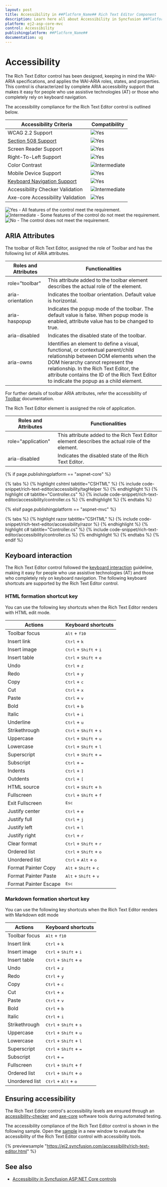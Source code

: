 ```yaml
---
layout: post
title: Accessibility in ##Platform_Name## Rich Text Editor Component
description: Learn here all about Accessibility in Syncfusion ##Platform_Name## Rich Text Editor component of Syncfusion Essential JS 2 and more.
platform: ej2-asp-core-mvc
control: Accessibility
publishingplatform: ##Platform_Name##
documentation: ug
---
```



# Accessibility

The Rich Text Editor control has been designed, keeping in mind the WAI-ARIA specifications, and applies the WAI-ARIA roles, states, and properties. This control is characterized by complete ARIA accessibility support that makes it easy for people who use assistive technologies (AT) or those who completely rely on keyboard navigation.

The accessibility compliance for the Rich Text Editor control is outlined below.

| Accessibility Criteria | Compatibility |
| -- | -- |
| WCAG 2.2 Support | <img src="https://cdn.syncfusion.com/content/images/documentation/full.png" alt="Yes"> |
| [Section 508 Support](../common/accessibility#section-508) | <img src="https://cdn.syncfusion.com/content/images/documentation/full.png" alt="Yes"> |
| Screen Reader Support | <img src="https://cdn.syncfusion.com/content/images/documentation/full.png" alt="Yes"> |
| Right-To-Left Support | <img src="https://cdn.syncfusion.com/content/images/documentation/full.png" alt="Yes"> |
| Color Contrast | <img src="https://cdn.syncfusion.com/content/images/documentation/partial.png" alt="Intermediate"> |
| Mobile Device Support | <img src="https://cdn.syncfusion.com/content/images/documentation/full.png" alt="Yes"> |
| [Keyboard Navigation Support](../common/accessibility#keyboard-navigation) | <img src="https://cdn.syncfusion.com/content/images/documentation/full.png" alt="Yes"> |
| Accessibility Checker Validation | <img src="https://cdn.syncfusion.com/content/images/documentation/partial.png" alt="Intermediate"> |
| Axe-core Accessibility Validation | <img src="https://cdn.syncfusion.com/content/images/documentation/full.png" alt="Yes"> |

<style>
    .post .post-content img {
        display: inline-block;
        margin: 0.5em 0;
    }
</style>
<div><img src="https://cdn.syncfusion.com/content/images/documentation/full.png" alt="Yes"> - All features of the control meet the requirement.</div>

<div><img src="https://cdn.syncfusion.com/content/images/documentation/partial.png" alt="Intermediate"> - Some features of the control do not meet the requirement.</div>

<div><img src="https://cdn.syncfusion.com/content/images/documentation/not-supported.png" alt="No"> - The control does not meet the requirement.</div>

## ARIA Attributes

The toolbar of Rich Text Editor, assigned the role of Toolbar and has the following list of ARIA attributes.

| **Roles and Attributes** | **Functionalities** |
| --- | --- |
| role="toolbar" | This attribute added to the toolbar element describes the actual role of the element. |
| aria-orientation | Indicates the toolbar orientation. Default value is horizontal. |
| aria-haspopup | Indicates the popup mode of the toolbar. The default value is false. When popup mode is enabled, attribute value has to be changed to true. |
| aria-disabled | Indicates the disabled state of the toolbar. |
| aria-owns | Identifies an element to define a visual, functional, or contextual parent/child relationship between DOM elements when the DOM hierarchy cannot represent the relationship. In the Rich Text Editor, the attribute contains the ID of the Rich Text Editor to indicate the popup as a child element. |

For further details of toolbar ARIA attributes, refer the accessibility of [Toolbar](../toolbar/accessibility) documentation.

The Rich Text Editor element is assigned the role of application.

| **Roles and Attributes** | **Functionalities** |
| --- | --- |
| role="application" | This attribute added to the Rich Text Editor element describes the actual role of the element. |
| aria-disabled | Indicates the disabled state of the Rich Text Editor. |

{% if page.publishingplatform == "aspnet-core" %}

{% tabs %}
{% highlight cshtml tabtitle="CSHTML" %}
{% include code-snippet/rich-text-editor/accessibility/tagHelper %}
{% endhighlight %}
{% highlight c# tabtitle="Controller.cs" %}
{% include code-snippet/rich-text-editor/accessibility/controller.cs %}
{% endhighlight %}
{% endtabs %}

{% elsif page.publishingplatform == "aspnet-mvc" %}

{% tabs %}
{% highlight razor tabtitle="CSHTML" %}
{% include code-snippet/rich-text-editor/accessibility/razor %}
{% endhighlight %}
{% highlight c# tabtitle="Controller.cs" %}
{% include code-snippet/rich-text-editor/accessibility/controller.cs %}
{% endhighlight %}
{% endtabs %}
{% endif %}

## Keyboard interaction

The Rich Text Editor control followed the [keyboard interaction](https://www.w3.org/WAI/ARIA/apg/patterns/alert/#keyboardinteraction) guideline, making it easy for people who use assistive technologies (AT) and those who completely rely on keyboard navigation. The following keyboard shortcuts are supported by the Rich Text Editor control.

### HTML formation shortcut key

You can use the following key shortcuts when the Rich Text Editor renders with HTML edit mode.

| Actions | Keyboard shortcuts |
|----------------|---------|
| Toolbar focus | <kbd>Alt</kbd> + <kbd>f10</kbd> |
| Insert link | <kbd>Ctrl</kbd> + <kbd>k</kbd> |
| Insert image | <kbd>Ctrl</kbd> + <kbd>Shift</kbd> + <kbd>i</kbd> |
| Insert table | <kbd>Ctrl</kbd> + <kbd>Shift</kbd> + <kbd>e</kbd> |
| Undo | <kbd>Ctrl</kbd> + <kbd>z</kbd> |
| Redo | <kbd>Ctrl</kbd> + <kbd>y</kbd> |
| Copy | <kbd>Ctrl</kbd> + <kbd>c</kbd> |
| Cut | <kbd>Ctrl</kbd> + <kbd>x</kbd> |
| Paste| <kbd>Ctrl</kbd> + <kbd>v</kbd> |
| Bold| <kbd>Ctrl</kbd> + <kbd>b</kbd> |
| Italic| <kbd>Ctrl</kbd> + <kbd>i</kbd> |
| Underline| <kbd>Ctrl</kbd> + <kbd>u</kbd> |
| Strikethrough| <kbd>Ctrl</kbd> + <kbd>Shift</kbd> + <kbd>s</kbd> |
| Uppercase| <kbd>Ctrl</kbd> + <kbd>Shift</kbd> + <kbd>u</kbd> |
| Lowercase| <kbd>Ctrl</kbd> + <kbd>Shift</kbd> + <kbd>l</kbd> |
| Superscript| <kbd>Ctrl</kbd> + <kbd>Shift</kbd> + <kbd>=</kbd> |
| Subscript| <kbd>Ctrl</kbd> + <kbd>=</kbd> |
| Indents| <kbd>Ctrl</kbd> + <kbd>]</kbd> |
| Outdents| <kbd>Ctrl</kbd> + <kbd>[</kbd> |
| HTML source | <kbd>Ctrl</kbd> + <kbd>Shift</kbd> + <kbd>h</kbd> |
| Fullscreen| <kbd>Ctrl</kbd> + <kbd>Shift</kbd> + <kbd>f</kbd> |
| Exit Fullscreen| <kbd>Esc</kbd> |
| Justify center| <kbd>Ctrl</kbd> + <kbd>e</kbd> |
| Justify full | <kbd>Ctrl</kbd> + <kbd>j</kbd> |
| Justify left | <kbd>Ctrl</kbd> + <kbd>l</kbd> |
| Justify right | <kbd>Ctrl</kbd> + <kbd>r</kbd> |
| Clear format | <kbd>Ctrl</kbd> + <kbd>Shift</kbd> + <kbd>r</kbd> |
| Ordered list | <kbd>Ctrl</kbd> + <kbd>Shift</kbd> + <kbd>o</kbd> |
| Unordered list | <kbd>Ctrl</kbd> + <kbd>Alt</kbd> + <kbd>o</kbd> |
| Format Painter Copy| <kbd>Alt</kbd> + <kbd>Shift</kbd> + <kbd>c</kbd> |
| Format Painter Paste| <kbd>Alt</kbd> + <kbd>Shift</kbd> + <kbd>v</kbd> |
| Format Painter Escape | <kbd>Esc</kbd> |

### Markdown formation shortcut key

You can use the following key shortcuts when the Rich Text Editor renders with Markdown edit mode

| Actions | Keyboard shortcuts |
|----------------|---------|
| Toolbar focus| <kbd>Alt</kbd> + <kbd>f10</kbd> |
| Insert link| <kbd>Ctrl</kbd> + <kbd>k</kbd> |
| Insert image| <kbd>Ctrl</kbd> + <kbd>Shift</kbd> + <kbd>i</kbd> |
| Insert table| <kbd>Ctrl</kbd> + <kbd>Shift</kbd> + <kbd>e</kbd> |
| Undo| <kbd>Ctrl</kbd> + <kbd>z</kbd> |
| Redo| <kbd>Ctrl</kbd> + <kbd>y</kbd> |
| Copy| <kbd>Ctrl</kbd> + <kbd>c</kbd> |
| Cut| <kbd>Ctrl</kbd> + <kbd>x</kbd> |
| Paste| <kbd>Ctrl</kbd> + <kbd>v</kbd> |
| Bold| <kbd>Ctrl</kbd> + <kbd>b</kbd> |
| Italic| <kbd>Ctrl</kbd> + <kbd>i</kbd> |
| Strikethrough| <kbd>Ctrl</kbd> + <kbd>Shift</kbd> + <kbd>s</kbd> |
| Uppercase| <kbd>Ctrl</kbd> + <kbd>Shift</kbd> + <kbd>u</kbd> |
| Lowercase| <kbd>Ctrl</kbd> + <kbd>Shift</kbd> + <kbd>l</kbd> |
| Superscript| <kbd>Ctrl</kbd> + <kbd>Shift</kbd> + <kbd>=</kbd> |
| Subscript| <kbd>Ctrl</kbd> + <kbd>=</kbd> |
| Fullscreen| <kbd>Ctrl</kbd> + <kbd>Shift</kbd> + <kbd>f</kbd> |
| Ordered list| <kbd>Ctrl</kbd> + <kbd>Shift</kbd> + <kbd>o</kbd> |
| Unordered list| <kbd>Ctrl</kbd> + <kbd>Alt</kbd> + <kbd>o</kbd> |

## Ensuring accessibility

The Rich Text Editor control's accessibility levels are ensured through an [accessibility-checker](https://www.npmjs.com/package/accessibility-checker) and [axe-core](https://www.npmjs.com/package/axe-core) software tools during automated testing.

The accessibility compliance of the Rich Text Editor control is shown in the following sample. Open the [sample](https://ej2.syncfusion.com/accessibility/rich-text-editor.html) in a new window to evaluate the accessibility of the Rich Text Editor control with accessibility tools.

{% previewsample "https://ej2.syncfusion.com/accessibility/rich-text-editor.html" %}

## See also

* [Accessibility in Syncfusion ASP.NET Core controls](../common/accessibility)
